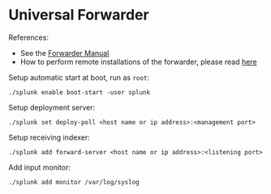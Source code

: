 Universal Forwarder
===================

References:
- See the [Forwarder Manual](http://docs.splunk.com/Documentation/Forwarder/7.1.1/Forwarder/Configuretheuniversalforwarder)
- How to perform remote installations of the forwarder, please read [here](http://docs.splunk.com/Documentation/Forwarder/latest/Forwarder/Installanixuniversalforwarderremotelywithastaticconfiguration)

Setup automatic start at boot, run as `root`:
```
./splunk enable boot-start -user splunk
```

Setup deployment server:
```
./splunk set deploy-poll <host name or ip address>:<management port>
```

Setup receiving indexer:
```
./splunk add forward-server <host name or ip address>:<listening port>
```

Add input monitor:
```
./splunk add monitor /var/log/syslog
```
